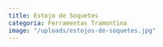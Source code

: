 ```yaml
---
title: Estojo de Soquetes
categoria: Ferramentas Tramontina
image: "/uploads/estojos-de-soquetes.jpg"
---
```


